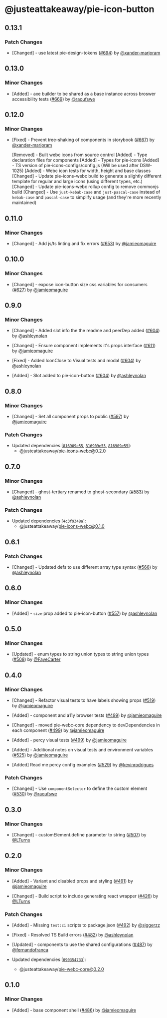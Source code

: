 # @justeattakeaway/pie-icon-button

## 0.13.1

### Patch Changes

- [Changed] - use latest pie-design-tokens ([#694](https://github.com/justeattakeaway/pie/pull/694)) by [@xander-marjoram](https://github.com/xander-marjoram)

## 0.13.0

### Minor Changes

- [Added] - axe builder to be shared as a base instance across broswer accessibility tests ([#669](https://github.com/justeattakeaway/pie/pull/669)) by [@raoufswe](https://github.com/raoufswe)

## 0.12.0

### Minor Changes

- [Fixed] - Prevent tree-shaking of components in storybook ([#667](https://github.com/justeattakeaway/pie/pull/667)) by [@xander-marjoram](https://github.com/xander-marjoram)

  [Removed] - Built webc icons from source control
  [Added] - Type declaration files for components
  [Added] - Types for pie-icons
  [Added] - TS version of pie-icons-configs/config.js (Will be used after DSW-1025)
  [Added] - Webc icon tests for width, height and base classes
  [Changed] - Update pie-icons-webc build to generate a slightly different template for regular and large icons (using different types, etc.)
  [Changed] - Update pie-icons-webc rollup config to remove commonjs build
  [Changed] - Use `just-kebab-case` and `just-pascal-case` instead of `kebab-case` and `pascal-case` to simplify usage (and they're more recently maintained)

## 0.11.0

### Minor Changes

- [Changed] - Add js/ts linting and fix errors ([#653](https://github.com/justeattakeaway/pie/pull/653)) by [@jamieomaguire](https://github.com/jamieomaguire)

## 0.10.0

### Minor Changes

- [Changed] - expose icon-button size css variables for consumers ([#627](https://github.com/justeattakeaway/pie/pull/627)) by [@jamieomaguire](https://github.com/jamieomaguire)

## 0.9.0

### Minor Changes

- [Changed] - Added slot info the the readme and peerDep added ([#604](https://github.com/justeattakeaway/pie/pull/604)) by [@ashleynolan](https://github.com/ashleynolan)

- [Changed] - Ensure component implements it's props interface ([#611](https://github.com/justeattakeaway/pie/pull/611)) by [@jamieomaguire](https://github.com/jamieomaguire)

- [Fixed] - Added IconClose to Visual tests and modal ([#604](https://github.com/justeattakeaway/pie/pull/604)) by [@ashleynolan](https://github.com/ashleynolan)

- [Added] - Slot added to pie-icon-button ([#604](https://github.com/justeattakeaway/pie/pull/604)) by [@ashleynolan](https://github.com/ashleynolan)

## 0.8.0

### Minor Changes

- [Changed] - Set all component props to public ([#597](https://github.com/justeattakeaway/pie/pull/597)) by [@jamieomaguire](https://github.com/jamieomaguire)

### Patch Changes

- Updated dependencies [[`816909e55`](https://github.com/justeattakeaway/pie/commit/816909e55f464fd191fa8a54e3407b8fbd0cdc29), [`816909e55`](https://github.com/justeattakeaway/pie/commit/816909e55f464fd191fa8a54e3407b8fbd0cdc29), [`816909e55`](https://github.com/justeattakeaway/pie/commit/816909e55f464fd191fa8a54e3407b8fbd0cdc29)]:
  - @justeattakeaway/pie-icons-webc@0.2.0

## 0.7.0

### Minor Changes

- [Changed] - ghost-tertiary renamed to ghost-secondary ([#583](https://github.com/justeattakeaway/pie/pull/583)) by [@ashleynolan](https://github.com/ashleynolan)

### Patch Changes

- Updated dependencies [[`4c3f9348a`](https://github.com/justeattakeaway/pie/commit/4c3f9348a2041494f640cfc35e4c321eee6e550b)]:
  - @justeattakeaway/pie-icons-webc@0.1.0

## 0.6.1

### Patch Changes

- [Changed] - Updated defs to use different array type syntax ([#566](https://github.com/justeattakeaway/pie/pull/566)) by [@ashleynolan](https://github.com/ashleynolan)

## 0.6.0

### Minor Changes

- [Added] - `size` prop added to pie-icon-button ([#557](https://github.com/justeattakeaway/pie/pull/557)) by [@ashleynolan](https://github.com/ashleynolan)

## 0.5.0

### Minor Changes

- [Updated] - enum types to string union types to string union types ([#508](https://github.com/justeattakeaway/pie/pull/508)) by [@FayeCarter](https://github.com/FayeCarter)

## 0.4.0

### Minor Changes

- [Changed] - Refactor visual tests to have labels showing props ([#519](https://github.com/justeattakeaway/pie/pull/519)) by [@jamieomaguire](https://github.com/jamieomaguire)

- [Added] - component and a11y browser tests ([#499](https://github.com/justeattakeaway/pie/pull/499)) by [@jamieomaguire](https://github.com/jamieomaguire)

- [Changed] - moved pie-webc-core dependency to devDependencies in each component ([#499](https://github.com/justeattakeaway/pie/pull/499)) by [@jamieomaguire](https://github.com/jamieomaguire)

- [Added] - percy visual tests ([#499](https://github.com/justeattakeaway/pie/pull/499)) by [@jamieomaguire](https://github.com/jamieomaguire)

- [Added] - Additional notes on visual tests and environment variables ([#525](https://github.com/justeattakeaway/pie/pull/525)) by [@jamieomaguire](https://github.com/jamieomaguire)

- [Added] Read me percy config examples ([#529](https://github.com/justeattakeaway/pie/pull/529)) by [@kevinrodrigues](https://github.com/kevinrodrigues)

### Patch Changes

- [Changed] - Use `componentSelector` to define the custom element ([#530](https://github.com/justeattakeaway/pie/pull/530)) by [@raoufswe](https://github.com/raoufswe)

## 0.3.0

### Minor Changes

- [Changed] - customElement.define parameter to string ([#507](https://github.com/justeattakeaway/pie/pull/507)) by [@LTurns](https://github.com/LTurns)

## 0.2.0

### Minor Changes

- [Added] - Variant and disabled props and styling ([#491](https://github.com/justeattakeaway/pie/pull/491)) by [@jamieomaguire](https://github.com/jamieomaguire)

- [Changed] - Build script to include generating react wrapper ([#426](https://github.com/justeattakeaway/pie/pull/426)) by [@LTurns](https://github.com/LTurns)

### Patch Changes

- [Added] - Missing `test:ci` scripts to package.json ([#492](https://github.com/justeattakeaway/pie/pull/492)) by [@siggerzz](https://github.com/siggerzz)

- [Fixed] - Resolved TS Build errors ([#482](https://github.com/justeattakeaway/pie/pull/482)) by [@ashleynolan](https://github.com/ashleynolan)

- [Updated] - components to use the shared configurations ([#487](https://github.com/justeattakeaway/pie/pull/487)) by [@fernandofranca](https://github.com/fernandofranca)

- Updated dependencies [[`090354733`](https://github.com/justeattakeaway/pie/commit/090354733f24f0aa52ce287db7f8d13648414150)]:
  - @justeattakeaway/pie-webc-core@0.2.0

## 0.1.0

### Minor Changes

- [Added] - base component shell ([#486](https://github.com/justeattakeaway/pie/pull/486)) by [@jamieomaguire](https://github.com/jamieomaguire)
